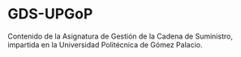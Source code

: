 # GDS-UPGoP
Contenido de la Asignatura de Gestión de la Cadena de Suministro, impartida en la Universidad Politécnica de Gómez Palacio.

